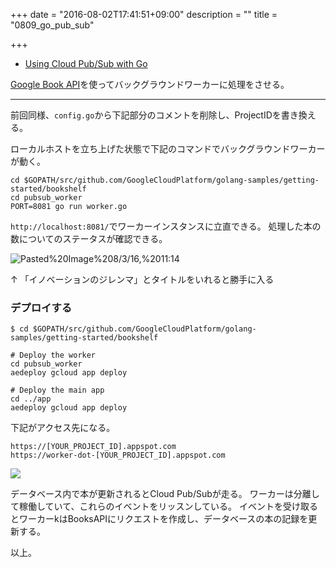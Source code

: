+++
date = "2016-08-02T17:41:51+09:00"
description = ""
title = "0809_go_pub_sub"

+++

- [Using Cloud Pub/Sub with Go](https://cloud.google.com/go/getting-started/using-pub-sub)

[Google Book API](https://developers.google.com/books/)を使ってバックグラウンドワーカーに処理をさせる。

<hr>

前回同様、`config.go`から下記部分のコメントを削除し、ProjectIDを書き換える。

ローカルホストを立ち上げた状態で下記のコマンドでバックグラウンドワーカーが動く。

```
cd $GOPATH/src/github.com/GoogleCloudPlatform/golang-samples/getting-started/bookshelf
cd pubsub_worker
PORT=8081 go run worker.go
```

`http://localhost:8081/`でワーカーインスタンスに立直できる。
処理した本の数についてのステータスが確認できる。


<img src="https://www.evernote.com/l/Aj24JXT3jO1BGJQHmgGX0QAoHCxcg56AdDIB/image.png" alt="Pasted%20Image%208/3/16,%2011:14" />

↑ 「イノベーションのジレンマ」とタイトルをいれると勝手に入る


### デプロイする

```
$ cd $GOPATH/src/github.com/GoogleCloudPlatform/golang-samples/getting-started/bookshelf

# Deploy the worker
cd pubsub_worker
aedeploy gcloud app deploy

# Deploy the main app
cd ../app
aedeploy gcloud app deploy
```

下記がアクセス先になる。

```
https://[YOUR_PROJECT_ID].appspot.com
https://worker-dot-[YOUR_PROJECT_ID].appspot.com
```

![](https://cloud.google.com/go/images/go-pub-sub.png)

データベース内で本が更新されるとCloud Pub/Subが走る。
ワーカーは分離して稼働していて、これらのイベントをリッスンしている。
イベントを受け取るとワーカーkはBooksAPIにリクエストを作成し、データベースの本の記録を更新する。

以上。
